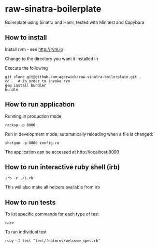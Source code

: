 raw-sinatra-boilerplate
=======================

Boilerplate using Sinatra and Haml, tested with Minitest and Capybara


How to install
--------------

Install rvm - see http://rvm.io

Change to the directory you want it installed in

Execute the following

    git clone git@github.com:agerwick/raw-sinatra-boilerplate.git .
    cd .  # in order to invoke rvm
    gem install bundler
    bundle


How to run application
----------------------

Running in production mode

    rackup -p 8000

Run in development mode, automatically reloading when a file is changed:

    shotgun -p 8000 config.ru

The application can be accessed at http://localhost:8000


How to run interactive ruby shell (irb)
---------------------------------------

    irb -r ./i.rb

This will also make all helpers available from irb


How to run tests
----------------

To list specific commands for each type of test

    rake

To run individual test

    ruby -I test "test/features/welcome_spec.rb"
